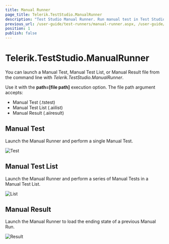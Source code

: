 ```yaml
---
title: Manual Runner
page_title: Telerik.TestStudio.ManualRunner
description: "Test Studio Manual Runner. Run manual test in Test Studio"
previous_url: /user-guide/test-runners/manual-runner.aspx, /user-guide/test-runners/manual-runner
position: 1
publish: false
---
```

# Telerik.TestStudio.ManualRunner

You can launch a Manual Test, Manual Test List, or Manual Result file from the command line with *Telerik.TestStudio.ManualRunner*.

Use it with the **path=[file path]** execution option. The file path argument accepts:


- Manual Test (.tstest)
- Manual Test List (.aiilist)
- Manual Result (.aiiresult)

## Manual Test

Launch the Manual Runner and perform a single Manual Test.

![Test][1]

## Manual Test List

Launch the Manual Runner and perform a series of Manual Tests in a Manual Test List.

![List][2]

## Manual Result

Launch the Manual Runner to load the ending state of a previous Manual Run.

![Result][3]

[1]: /img/features/test-runners/manual-runner/fig1.png
[2]: /img/features/test-runners/manual-runner/fig2.png
[3]: /img/features/test-runners/manual-runner/fig3.png